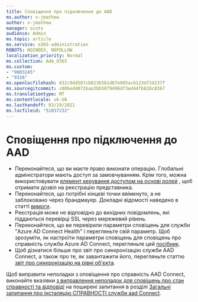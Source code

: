 ```yaml
---
title: Сповіщення про підключення до AAD
ms.author: v-jmathew
author: v-jmathew
manager: scotv
audience: Admin
ms.topic: article
ms.service: o365-administration
ROBOTS: NOINDEX, NOFOLLOW
localization_priority: Normal
ms.collection: Adm_O365
ms.custom:
- "9003245"
- "9326"
ms.openlocfilehash: 832c9dd587cb023b5b1d87e905acb123df34237f
ms.sourcegitcommit: c08bed4071baa3bb5879496df3ed44fb828c8367
ms.translationtype: MT
ms.contentlocale: uk-UA
ms.lasthandoff: 03/19/2021
ms.locfileid: "51037232"
---
```

# <a name="notification-aad-connect"></a>Сповіщення про підключення до AAD

- Переконайтеся, що ви маєте право виконати операцію. Глобальні адміністратори мають доступ за замовчуванням. Крім того, можна використовувати [елемент керування доступом на основі ролей](https://docs.microsoft.com/azure/active-directory/connect-health/active-directory-aadconnect-health-operations) , щоб отримати дозвіл на реєстрацію представника.
- Переконайтеся, що потрібні кінцеві точки ввімкнуто, а не заблоковано через брандмауер. Докладні відомості наведено в статті [вимоги](https://docs.microsoft.com/azure/active-directory/hybrid/how-to-connect-health-agent-install).
- Реєстрація може не відповідно до вихідних повідомлень, які піддаються перевірці SSL через мережевий рівень.
- Переконайтеся, що ви перевірили параметри сповіщень для служби "Azure AD Connect Health" і перегляньте свій параметр. Щоб зрозуміти, як настроїти параметри сповіщень для сповіщень про справність служби Azure AD Connect, перегляньте цей [посібник](https://docs.microsoft.com/azure/active-directory/hybrid/how-to-connect-health-operations).
- Щоб дізнатися більше про звіт про синхронізацію служби AAD Connect, а також про те, як завантажити його, перегляньте статтю [звіт про синхронізацію на рівні об'єкта](https://docs.microsoft.com/azure/active-directory/hybrid/how-to-connect-health-sync).

Щоб виправити неполадки з оповіщення про справність AAD Connect, виконайте вказівки [з виправлення неполадок для сповіщень про стан справності та відповіді](https://docs.microsoft.com/azure/active-directory/hybrid/how-to-connect-health-data-freshness) на поширені запитання в розділі [Загальні запитання про інсталяцію СПРАВНОСТІ служби aad Connect](https://docs.microsoft.com/azure/active-directory/hybrid/reference-connect-health-faq).
